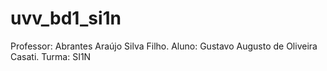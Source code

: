 # uvv_bd1_si1n
Professor: Abrantes Araújo Silva Filho.
Aluno: Gustavo Augusto de Oliveira Casati.
Turma: SI1N
